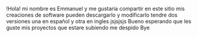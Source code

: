 !Hola! mi nombre es Emmanuel y me gustaria compartir en este sitio mis creaciones de software pueden descargarlo y modificarlo tendre dos versiones una en español y otra en ingles 
jsjsjsjs
Bueno esperando que les guste mis proyectos que estare subiendo
me despido Bye

<!---
EmmanuelAcoltziBautista/EmmanuelAcoltziBautista is a ✨ special ✨ repository because its `README.md` (this file) appears on your GitHub profile.
You can click the Preview link to take a look at your changes.
--->

